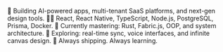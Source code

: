 🚀 Building AI-powered apps, multi-tenant SaaS platforms, and next-gen design tools.
👨‍💻 React, React Native, TypeScript, Node.js, PostgreSQL, Prisma, Docker.
🎯 Currently mastering: Rust, Fabric.js, OOP, and system architecture.
🧠 Exploring: real-time sync, voice interfaces, and infinite canvas design.
📍 Always shipping. Always learning.
